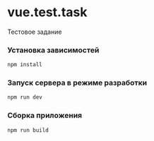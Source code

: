 # vue.test.task

Тестовое задание

### Установка зависимостей

```sh
npm install
```

### Запуск сервера в режиме разработки

```sh
npm run dev
```

### Сборка приложения

```sh
npm run build
```
